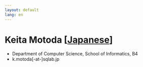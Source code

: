 ```yaml
---
layout: default
lang: en
---
```


# Keita Motoda [[Japanese](./k_motoda)]

- Department of Computer Science, School of Informatics, B4
- k.motoda[-at-]sqlab.jp
